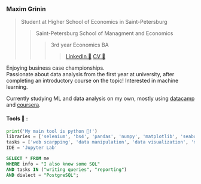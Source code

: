 ###  Maxim Grinin

> Student at Higher School of Economics in Saint-Petersburg
>> Saint-Petersburg School of Managment and Economics
>>> 3rd year Economics BA
>>>> [LinkedIn 💼](https://www.linkedin.com/in/mkgrinin/) [CV 📃](https://www.dropbox.com/s/e3ci9s6xp4t8qsl/CV_Grinin_En.pdf?dl=0)

Enjoying business case championships.  
Passionate about data analysis from the first year at university, after completing an introductory course on the topic!
Interested in machine learning. 

Currently studying ML and data analysis on my own, mostly using [datacamp](https://www.delacamp.com) and [coursera](https://www.coursera.org).

#### Tools 🔧 :

```python
print('My main tool is python 🐍!')
libraries = ['selenium', 'bs4', 'pandas', 'numpy', 'matplotlib', 'seaborn', 'scikit-learn']
tasks = ['web scarpping', 'data manipulation', 'data visualization', 'machine learning']
IDE = 'Jupyter Lab'
```
```sql
SELECT * FROM me
WHERE info = "I also know some SQL"
AND tasks IN ("writing queries", "reporting")
AND dialect = "PostgreSQL";
```

